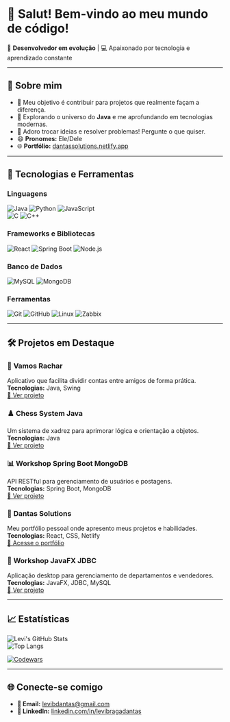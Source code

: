 
# 👋 Salut! Bem-vindo ao meu mundo de **código**!  

🚀 **Desenvolvedor em evolução** | 💻 Apaixonado por tecnologia e aprendizado constante  

---

## 🌟 Sobre mim  

- 🔭 Meu objetivo é contribuir para projetos que realmente façam a diferença.  
- 🌱 Explorando o universo do **Java** e me aprofundando em tecnologias modernas.  
- 💬 Adoro trocar ideias e resolver problemas! Pergunte o que quiser.  
- 😄 **Pronomes:** Ele/Dele  
- 🌐 **Portfólio:** [dantassolutions.netlify.app](https://dantassolutions.netlify.app)  

---

## 🚀 Tecnologias e Ferramentas  

### Linguagens  
![Java](https://img.shields.io/badge/Java-%23ED8B00.svg?style=for-the-badge&logo=java&logoColor=white)
![Python](https://img.shields.io/badge/Python-%2314354C.svg?style=for-the-badge&logo=python&logoColor=white)
![JavaScript](https://img.shields.io/badge/JavaScript-%23F7DF1E.svg?style=for-the-badge&logo=javascript&logoColor=black)  
![C](https://img.shields.io/badge/C-%2300599C.svg?style=for-the-badge&logo=c&logoColor=white)
![C++](https://img.shields.io/badge/C++-%2300599C.svg?style=for-the-badge&logo=cplusplus&logoColor=white)

### Frameworks e Bibliotecas  
![React](https://img.shields.io/badge/React-%2320232a.svg?style=for-the-badge&logo=react&logoColor=%2361DAFB)
![Spring Boot](https://img.shields.io/badge/Spring%20Boot-%236DB33F.svg?style=for-the-badge&logo=spring&logoColor=white)
![Node.js](https://img.shields.io/badge/Node.js-%23339933.svg?style=for-the-badge&logo=nodedotjs&logoColor=white)

### Banco de Dados  
![MySQL](https://img.shields.io/badge/MySQL-%2300f.svg?style=for-the-badge&logo=mysql&logoColor=white)
![MongoDB](https://img.shields.io/badge/MongoDB-%2347A248.svg?style=for-the-badge&logo=mongodb&logoColor=white)

### Ferramentas  
![Git](https://img.shields.io/badge/Git-%23F05033.svg?style=for-the-badge&logo=git&logoColor=white)
![GitHub](https://img.shields.io/badge/GitHub-%23181717.svg?style=for-the-badge&logo=github&logoColor=white)
![Linux](https://img.shields.io/badge/Linux-%23FCC624.svg?style=for-the-badge&logo=linux&logoColor=black)
![Zabbix](https://img.shields.io/badge/Zabbix-%23FB4B4B.svg?style=for-the-badge&logo=zabbix&logoColor=white)
 

---

## 🛠️ Projetos em Destaque  

### 📱 **Vamos Rachar**  
Aplicativo que facilita dividir contas entre amigos de forma prática.  
**Tecnologias:** Java, Swing  
[🔗 Ver projeto](https://github.com/Levibd/App-VamosRachar01)  

### ♟️ **Chess System Java**  
Um sistema de xadrez para aprimorar lógica e orientação a objetos.  
**Tecnologias:** Java  
[🔗 Ver projeto](https://github.com/Levibd/chess-system-java)  

### 📊 **Workshop Spring Boot MongoDB**  
API RESTful para gerenciamento de usuários e postagens.  
**Tecnologias:** Spring Boot, MongoDB  
[🔗 Ver projeto](https://github.com/Levibd/workshop-spring-boot-mongodb)  

### 🎨 **Dantas Solutions**  
Meu portfólio pessoal onde apresento meus projetos e habilidades.  
**Tecnologias:** React, CSS, Netlify  
[🔗 Acesse o portfólio](https://dantassolutions.netlify.app)  

### 📑 **Workshop JavaFX JDBC**  
Aplicação desktop para gerenciamento de departamentos e vendedores.  
**Tecnologias:** JavaFX, JDBC, MySQL  
[🔗 Ver projeto](https://github.com/Levibd/workshop-javafx-jdbc)  

---

## 📈 Estatísticas  

![Levi's GitHub Stats](https://github-readme-stats.vercel.app/api?username=levibd&show_icons=true&theme=radical)  
![Top Langs](https://github-readme-stats.vercel.app/api/top-langs/?username=levibd&layout=donut&theme=radical)  

[![Codewars](https://github.r2v.ch/codewars?user=Levibd)](https://www.codewars.com/users/Levibd)  

---

## 🌐 Conecte-se comigo  

- **📧 Email:** [levibdantas@gmail.com](mailto:levibdantas@gmail.com)  
- **💼 LinkedIn:** [linkedin.com/in/levibragadantas](https://www.linkedin.com/in/levi-dantas-a088a318b/)  
